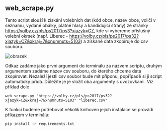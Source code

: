 ## web_scrape.py 
Tento script slouží k získání volebních dat (kód obce, název obce, voliči v seznamu, vydané obálky, platné hlasy a kandidující strany) 
ze stránky https://volby.cz/pls/ps2017/ps3?xjazyk=CZ, kde si vybereme příslušný volební okrsek
(např. Liberec - https://volby.cz/pls/ps2017/ps32?xjazyk=CZ&xkraj=7&xnumnuts=5103) a získané data zkopíruje do csv souboru. 

![obrazek](https://user-images.githubusercontent.com/99678439/165470067-25e6d0a4-e9a1-4907-9863-1c535e831ce1.png)

Odkaz zadáme jako první argument do terminálu za názvem scriptu, druhým argumentem zadáme název csv souboru, 
do kterého chceme data zkopírovat. Nezaleží jestli csv soubor bude mít příponu, popřípadě si ji script automaticky přidá. Důležite je je vložit oba argumenty s uvozovkami.
Viz příklad dole
```
web_scrape.py "https://volby.cz/pls/ps2017/ps32?xjazyk=CZ&xkraj=7&xnumnuts=5103" "liberec.csv"  
```

K funkci budeme potřebovat několik knihoven jejich instalace se provádí příkazem v terminálu: 
```
pip install -r requirements.txt 
``` 
